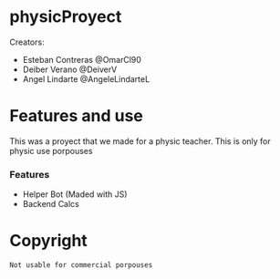 # physicProyect

Creators:
<ul>
  <li>Esteban Contreras @OmarCl90</li>
  <li>Deiber Verano @DeiverV</li>
  <li>Angel Lindarte @AngeleLindarteL</li>
</ul>

# Features and use

<p>This was a proyect that we made for a physic teacher. This is only for physic use porpouses</p>
<h3>Features</h3>
<ul>
  <li>Helper Bot (Maded with JS)</li>
  <li>Backend Calcs</li>
</ul>

# Copyright

<code>Not usable for commercial porpouses</code>
